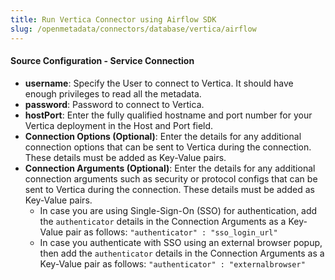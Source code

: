 ```yaml
---
title: Run Vertica Connector using Airflow SDK
slug: /openmetadata/connectors/database/vertica/airflow
---
```


<ConnectorIntro connector="Vertica" goal="Airflow" hasProfiler="true" hasDBT="true" />

<Requirements />

<PythonMod connector="Vertica" module="vertica" />

<MetadataIngestionServiceDev service="database" connector="Vertica" goal="Airflow"/>

<h4>Source Configuration - Service Connection</h4>

- **username**: Specify the User to connect to Vertica. It should have enough privileges to read all the metadata.
- **password**: Password to connect to Vertica.
- **hostPort**: Enter the fully qualified hostname and port number for your Vertica deployment in the Host and Port field.
- **Connection Options (Optional)**: Enter the details for any additional connection options that can be sent to Vertica during the connection. These details must be added as Key-Value pairs.
- **Connection Arguments (Optional)**: Enter the details for any additional connection arguments such as security or protocol configs that can be sent to Vertica during the connection. These details must be added as Key-Value pairs. 
  - In case you are using Single-Sign-On (SSO) for authentication, add the `authenticator` details in the Connection Arguments as a Key-Value pair as follows: `"authenticator" : "sso_login_url"`
  - In case you authenticate with SSO using an external browser popup, then add the `authenticator` details in the Connection Arguments as a Key-Value pair as follows: `"authenticator" : "externalbrowser"`

<MetadataIngestionConfig service="database" connector="Vertica" goal="Airflow" hasProfiler="true" hasDBT="true"/>
